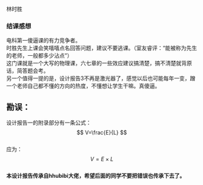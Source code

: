林时胜

### 结课感想
电科第一傻逼课的有力竞争者。  
时胜先生上课会笑嘻嘻点名回答问题，建议不要逃课。（室友睿评：“能被称为先生的老师，一般都多少沾点”）  
这门课就是一个大写的物理课，六七章的一些效应建议搞清楚，搞不清楚就背原话，简答题会考。  
另一个值得一提的是，设计报告3不再是激光器了，感觉以后也可能每年一变，蹭一个老师自己都不懂的方向的热度，不懂想让学生干嘛。真傻逼。  

## 勘误：
设计报告一的附录部分有一条公式：  
$$
V=\frac{E}{L}
$$  
应为：  
$$
V=E\times L
$$  
**本设计报告传承自hhubibi大佬，希望后面的同学不要把错误也传承下去了。**
